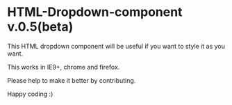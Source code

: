 HTML-Dropdown-component v.0.5(beta)
==================================

This HTML dropdown component will be useful if you want to style it as you want.

This works in IE9+, chrome and firefox.

Please help to make it better by contributing.

Happy coding :)
